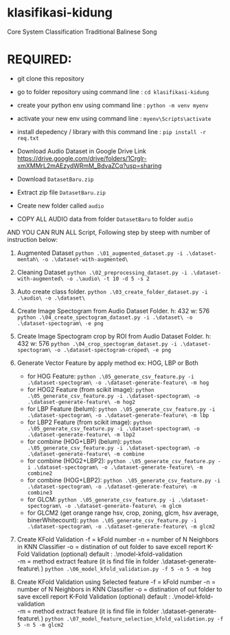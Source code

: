 # klasifikasi-kidung
Core System Classification Traditional Balinese Song

# REQUIRED:
- git clone this repository
- go to folder repository using command line : ```cd klasifikasi-kidung```
- create your python env using command line : ```python -m venv myenv```
- activate your new env using command line : ```myenv\Scripts\activate```
- install depedency / library with this command line : ```pip install -r req.txt```

- Download Audio Dataset in Google Drive Link https://drive.google.com/drive/folders/1Crglr-xmXMMrL2mAEzydWRmM_BdvaZCq?usp=sharing 
- Download ```DatasetBaru.zip```
- Extract zip file ```DatasetBaru.zip```
- Create new folder called ```audio```
- COPY ALL AUDIO data from folder ```DatasetBaru``` to folder ```audio```

AND YOU CAN RUN ALL Script, Following step by steep with number of instruction below:

1. Augmented Dataset
    ```python .\01_augmented_dataset.py -i .\dataset-mentah\ -o .\dataset-with-augmented\```

2. Cleaning Dataset
    ```python .\02_preprocessing_dataset.py -i .\dataset-with-augmented\ -o .\audio\ -t 10 -d 5 -s 2```

3.  Auto create class folder.
    ```python .\03_create_folder_dataset.py -i .\audio\ -o .\dataset\```

4. Create Image Spectogram from Audio Dataset Folder.
    h: 432
    w: 576
    ```python .\04_create_spectogram_dataset.py -i .\dataset\ -o .\dataset-spectogram\ -e png```

4. Create Image Spectogram crop by ROI from Audio Dataset Folder.
    h: 432
    w: 576
    ```python .\04_crop_spectogram_dataset.py -i .\dataset-spectogram\ -o .\dataset-spectogram-croped\ -e png```

5. Generate Vector Feature by apply method ex: HOG, LBP or Both 
    * for HOG Feature:
    ```python .\05_generate_csv_feature.py -i .\dataset-spectogram\ -o .\dataset-generate-feature\ -m hog```
    * for HOG2 Feature (from scikit image):
    ```python .\05_generate_csv_feature.py -i .\dataset-spectogram\ -o .\dataset-generate-feature\ -m hog2```
    * for LBP Feature (belum):
    ```python .\05_generate_csv_feature.py -i .\dataset-spectogram\ -o .\dataset-generate-feature\ -m lbp```
    * for LBP2 Feature (from scikit image):
    ```python .\05_generate_csv_feature.py -i .\dataset-spectogram\ -o .\dataset-generate-feature\ -m lbp2```
    * for combine (HOG+LBP) (belum):
    ```python .\05_generate_csv_feature.py -i .\dataset-spectogram\ -o .\dataset-generate-feature\ -m combine```
    * for combine (HOG2+LBP2):
    ```python .\05_generate_csv_feature.py -i .\dataset-spectogram\ -o .\dataset-generate-feature\ -m combine2```
    * for combine (HOG+LBP2):
    ```python .\05_generate_csv_feature.py -i .\dataset-spectogram\ -o .\dataset-generate-feature\ -m combine3```
    * for GLCM:
    ```python .\05_generate_csv_feature.py -i .\dataset-spectogram\ -o .\dataset-generate-feature\ -m glcm```
    * for GLCM2 (get orange range hsv, crop, zoning, glcm, hsv average, binerWhitecount):
    ```python .\05_generate_csv_feature.py -i .\dataset-spectogram\ -o .\dataset-generate-feature\ -m glcm2```

3. Create KFold Validation
    -f = kFold number
    -n = number of N Neighbors in KNN Classifier
    -o = distination of out folder to save excell report K-Fold Validation (optional) default : .\model-kfold-validation\
    -m = method extract feature (it is find file in folder .\dataset-generate-feature\ )
    ```python .\06_model_kfold_validation.py -f 5 -n 5 -m hog```

4. Create KFold Validation using Selected feature
    -f = kFold number
    -n = number of N Neighbors in KNN Classifier
    -o = distination of out folder to save excell report K-Fold Validation (optional) default : .\model-kfold-validation\
    -m = method extract feature (it is find file in folder .\dataset-generate-feature\ )
    ```python .\07_model_feature_selection_kfold_validation.py -f 5 -n 5 -m glcm2```